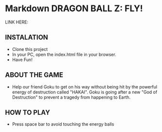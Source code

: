 # Markdown DRAGON BALL Z: FLY!
LINK HERE:


## INSTALATION
- Clone this project
- In your PC, open the index.html file in your browser.
- Have Fun!

## ABOUT THE GAME

- Help our friend Goku to get on his way without being hit by the powerful energy of destruction called "HAKAI".
Goku is going after a new "God of Destruction" to prevent a tragedy from happening to Earth. 

##  HOW TO PLAY

- Press space bar to avoid touching the energy balls 

